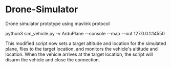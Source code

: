 # Drone-Simulator
Drone simulator prototype using mavlink protocol

python3 sim_vehicle.py -v ArduPlane --console --map --out 127.0.0.1:14550

This modified script now sets a target altitude and location for the simulated plane, flies to the target location, and monitors the vehicle's altitude and location. When the vehicle arrives at the target location, the script will disarm the vehicle and close the connection.
